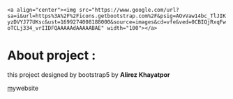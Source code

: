 `<a align="center"><img src="https://www.google.com/url?sa=i&url=https%3A%2F%2Ficons.getbootstrap.com%2F&psig=AOvVaw14bc_TlJIKyzDVYJ77UKsc&ust=1699274008188000&source=images&cd=vfe&ved=0CBIQjRxqFwoTCLj334_vrIIDFQAAAAAdAAAAABAE" width="100"></a>`

# About project : 

this project designed by bootstrap5 by **Alirez Khayatpor**

[m](https://www.alicoder.ir)ywebsite

<p align="center"
